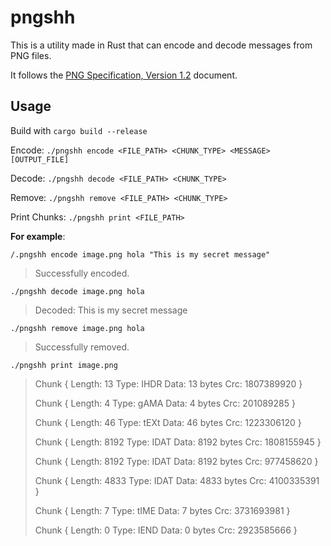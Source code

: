 # pngshh

This is a utility made in Rust that can encode and decode messages from PNG files.

It follows the [PNG Specification, Version 1.2](http://www.libpng.org/pub/png/spec/1.2/PNG-Structure.html) document.

## Usage

Build with `cargo build --release`

Encode: `./pngshh encode <FILE_PATH> <CHUNK_TYPE> <MESSAGE> [OUTPUT_FILE]`

Decode: `./pngshh decode <FILE_PATH> <CHUNK_TYPE>`

Remove: `./pngshh remove <FILE_PATH> <CHUNK_TYPE>`

Print Chunks: `./pngshh print <FILE_PATH>`

**For example**:

`/.pngshh encode image.png hola "This is my secret message"`

> Successfully encoded.

`./pngshh decode image.png hola`

> Decoded: This is my secret message

`./pngshh remove image.png hola`

> Successfully removed.

`./pngshh print image.png`

> Chunk {
> Length: 13
> Type: IHDR
> Data: 13 bytes
> Crc: 1807389920
> }
>
> Chunk {
> Length: 4
> Type: gAMA
> Data: 4 bytes
> Crc: 201089285
> }
>
> Chunk {
> Length: 46
> Type: tEXt
> Data: 46 bytes
> Crc: 1223306120
> }
>
> Chunk {
> Length: 8192
> Type: IDAT
> Data: 8192 bytes
> Crc: 1808155945
> }
>
> Chunk {
> Length: 8192
> Type: IDAT
> Data: 8192 bytes
> Crc: 977458620
> }
>
> Chunk {
> Length: 4833
> Type: IDAT
> Data: 4833 bytes
> Crc: 4100335391
> }
>
> Chunk {
> Length: 7
> Type: tIME
> Data: 7 bytes
> Crc: 3731693981
> }
>
> Chunk {
> Length: 0
> Type: IEND
> Data: 0 bytes
> Crc: 2923585666
> }
